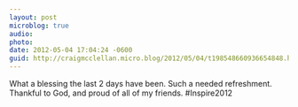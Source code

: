 ```yaml
---
layout: post
microblog: true
audio: 
photo: 
date: 2012-05-04 17:04:24 -0600
guid: http://craigmcclellan.micro.blog/2012/05/04/t198548660936654848.html
---
```

What a blessing the last 2 days have been. Such a needed refreshment. Thankful to God, and proud of all of my friends. #Inspire2012
